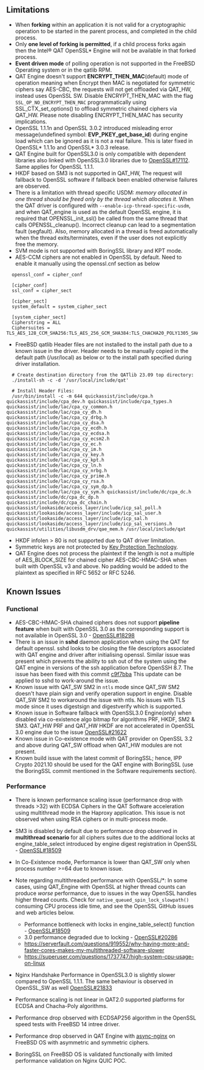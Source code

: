 ## Limitations

* When **forking** within an application it is not valid for a cryptographic
  operation to be started in the parent process, and completed in the child
  process.
* Only **one level of forking is permitted**, if a child process forks again then
  the Intel&reg; QAT OpenSSL\* Engine will not be available in that forked
  process.
* **Event driven mode** of polling operation is not supported in the FreeBSD
  Operating system or in the qatlib RPM.
* QAT Engine doesn't support **ENCRYPT_THEN_MAC**(default) mode of operation meaning
  when Encrypt then MAC is negotiated for symmetric ciphers say AES-CBC, the requests will not
  get offloaded via QAT_HW, instead uses OpenSSL SW. Disable ENCRYPT_THEN_MAC with the flag
  `SSL_OP_NO_ENCRYPT_THEN_MAC` programmatically using SSL_CTX_set_options() to offload
  symmetric chained ciphers via QAT_HW. Please note disabling ENCRYPT_THEN_MAC has security
  implications.
* OpenSSL 1.1.1n and OpenSSL 3.0.2 introduced misleading error message(undefined symbol: **EVP_PKEY_get_base_id**)
  during engine load which can be ignored as it is not a real failure. This is later fixed in
  OpenSSL\* 1.1.1o and OpenSSL\* 3.0.3 release.
* QAT Engine built for OpenSSL3.0 is only compatible with dependent libraries also linked with OpenSSL3.0
  libraries due to [OpenSSL#17112](https://github.com/openssl/openssl/pull/17112). Same applies for OpenSSL 1.1.1.
* HKDF based on SM3 is not supported in QAT_HW, The request will fallback to OpenSSL software if
  fallback been enabled otherwise failures are observed.
* There is a limitation with thread specific USDM: *memory allocated in one thread
  should be freed only by the thread which allocates it*. When the QAT driver is configured 
  with `--enable-icp-thread-specific-usdm`, and when QAT_engine is used as the default 
  OpenSSL engine, it is required that OPENSSL_init_ssl() be called from the same thread that 
  calls OPENSSL_cleanup(). Incorrect cleanup can lead to a segmentation fault (segfault). 
  Also, memory allocated in a thread is freed automatically when the thread exits/terminates, 
  even if the user does not explicitly free the memory.
* SVM mode is not supported with BoringSSL library and KPT mode.
* AES-CCM ciphers are not enabled in OpenSSL by default. Need to enable it manually using the openssl.cnf
  section as below
```
  openssl_conf = cipher_conf

  [cipher_conf]
  ssl_conf = cipher_sect

  [cipher_sect]
  system_default = system_cipher_sect

  [system_cipher_sect]
  Cipherstring = ALL
  Ciphersuites = TLS_AES_128_CCM_SHA256:TLS_AES_256_GCM_SHA384:TLS_CHACHA20_POLY1305_SHA256:TLS_AES_128_GCM_SHA256
```
* FreeBSD qatlib Header files are not installed to the install path due to a known issue in the driver.
  Header needs to be manually copied in the default path (/usr/local) as below or to the
  install path specified during driver installation.

```
  # Create destination directory from the QATlib 23.09 top directory:
  ./install-sh -c -d '/usr/local/include/qat'

  # Install Header Files:
  /usr/bin/install -c -m 644 quickassist/include/cpa.h quickassist/include/cpa_dev.h quickassist/include/cpa_types.h quickassist/include/lac/cpa_cy_common.h quickassist/include/lac/cpa_cy_dh.h quickassist/include/lac/cpa_cy_drbg.h quickassist/include/lac/cpa_cy_dsa.h quickassist/include/lac/cpa_cy_ecdh.h quickassist/include/lac/cpa_cy_ecdsa.h quickassist/include/lac/cpa_cy_ecsm2.h quickassist/include/lac/cpa_cy_ec.h quickassist/include/lac/cpa_cy_im.h quickassist/include/lac/cpa_cy_key.h quickassist/include/lac/cpa_cy_kpt.h quickassist/include/lac/cpa_cy_ln.h quickassist/include/lac/cpa_cy_nrbg.h quickassist/include/lac/cpa_cy_prime.h quickassist/include/lac/cpa_cy_rsa.h quickassist/include/lac/cpa_cy_sym_dp.h quickassist/include/lac/cpa_cy_sym.h quickassist/include/dc/cpa_dc.h quickassist/include/dc/cpa_dc_dp.h quickassist/include/dc/cpa_dc_chain.h quickassist/lookaside/access_layer/include/icp_sal_poll.h quickassist/lookaside/access_layer/include/icp_sal_user.h quickassist/lookaside/access_layer/include/icp_sal.h quickassist/lookaside/access_layer/include/icp_sal_versions.h quickassist/utilities/libusdm_drv/qae_mem.h /usr/local/include/qat
```
* HKDF infolen > 80 is not supported due to QAT driver limitation.
* Symmetric keys are not protected by [Key Protection Technology](#qat_hw_kpt.md).
* QAT Engine does not process the plaintext if the length is not a multiple of AES_BLOCK_SIZE for
  chained cipher AES-CBC-HMAC-SHA when built with OpenSSL v3 and above. No padding would be added
  to the plaintext as specified in RFC 5652 or RFC 5246.

## Known Issues

### Functional
* AES-CBC-HMAC-SHA chained ciphers does not support **pipeline feature** when built with
  OpenSSL 3.0 as the corresponding support is not available in OpenSSL 3.0 -
  [OpenSSL#18298](https://github.com/openssl/openssl/issues/18298)
* There is an issue in **sshd** daemon application when using the QAT for default openssl.
  sshd looks to be closing the file descriptors associated with QAT engine and driver after
  initialising openssl. Similar issue was present which prevents the ability to ssh out of
  the system using the QAT engine in versions of the ssh application before OpenSSH 8.7.
  The issue has been fixed with this commit [c9f7bba](https://github.com/openssh/openssh-portable/commit/c9f7bba2e6f70b7ac1f5ea190d890cb5162ce127)
  This update can be applied to sshd to work-around the issue.
* Known issue with QAT_SW SM2 in `ntls` mode since QAT_SW SM2 doesn't have plain sign and
  verify operation support in engine. Disable QAT_SW SM2 to workaround the issue with ntls.
  No issues with TLS mode since it uses digestsign and digestverify which is supported.
* Known issue in Software fallback with OpenSSL3.0 Engine(only) when disabled via co-existence
  algo bitmap for algorithms PRF, HKDF, SM2 & SM3. QAT_HW PRF and QAT_HW HKDF are
  not accelerated in OpenSSL 3.0 engine due to the issue [OpenSSL#21622](https://github.com/openssl/openssl/issues/21622)
* Known issue in Co-existence mode with QAT provider on OpenSSL 3.2 and above during QAT_SW offload
  when QAT_HW modules are not present.
* Known build issue with the latest commit of BoringSSL; hence, IPP Crypto 2021.10 should be used
  for the QAT engine with BoringSSL (use the BoringSSL commit mentioned in the Software requirements section).
### Performance
* There is known performance scaling issue (performance drop with threads >32)
  with ECDSA Ciphers in the QAT Software acceleration using multithread mode
  in the Haproxy application. This issue is not observed when using RSA ciphers
  or in multi-process mode.
* SM3 is disabled by default due to performance drop observed in **multithread scenario**
  for all ciphers suites due to the additional locks at engine_table_select introduced by
  engine digest registration in OpenSSL - [OpenSSL#18509](https://github.com/openssl/openssl/issues/18509)
* In Co-Existence mode, Performance is lower than QAT_SW only when process number >=64 due
  to known issue.
* Note regarding multithreaded performance with OpenSSL/*: In some cases, using QAT_Engine with
  OpenSSL at higher thread counts can produce *worse* performance, due to issues in the way OpenSSL
  handles higher thread counts. Check for `native_queued_spin_lock_slowpath()` consuming CPU process 
  idle time, and see the OpenSSL GitHub issues and web articles below.
  
  - Performance bottleneck with locks in engine_table_select() function - [OpenSSL#18509](https://github.com/openssl/openssl/issues/18509)
  - 3.0 performance degraded due to locking - [OpenSSL#20286](https://github.com/openssl/openssl/issues/20286)
  - https://serverfault.com/questions/919552/why-having-more-and-faster-cores-makes-my-multithreaded-software-slower
  - https://superuser.com/questions/1737747/high-system-cpu-usage-on-linux

* Nginx Handshake Performance in OpenSSL3.0 is slightly slower compared to OpenSSL 1.1.1. The same
  behaviour is observed in OpenSSL_SW as well [OpenSSL#21833](https://github.com/openssl/openssl/issues/21833)
* Performance scaling is not linear in QAT2.0 supported platforms for ECDSA and Chacha-Poly algorithms.
* Performance drop observed with ECDSAP256 algorithm in the OpenSSL speed tests with FreeBSD 14 intree driver.
* Performance drop observed in QAT Engine with [async-nginx](https://github.com/intel/asynch_mode_nginx/tree/master) on FreeBSD OS with asymmetric and symmetric ciphers.
* BoringSSL on FreeBSD OS is validated functionally with limited performance validation on Nginx QUIC POC.
